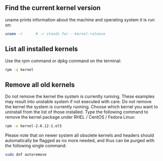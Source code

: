 ## Find the current kernel version

uname prints information about the machine and operating system it is run on:

```sh
uname -r      # -r stands for --kernel-release
```
## List all installed kernels
Use the rpm command or dpkg command on the terminal:

```sh
rpm -q kernel
```
## Remove all old kernels
Do not remove the kernel the system is currently running. These examples may result into unstable system if not executed with care. Do not remove the kernel the system is currently running.
Choose which kernel you want to uninstall from the list of those installed. Type the following command to remove the kernel package under RHEL / CentOS / Fedora Linux:

```sh
rpm -e kernel-2.6.12-1.el5
```
Please note that on newer system all obsolete kernels and headers should automatically be flagged as no more needed, and thus can be purged with the following single command:

```sh
sudo dnf autoremove
```
<!--  Script to show the footer   -->
<html>
<script
    src="https://code.jquery.com/jquery-3.3.1.js"
    integrity="sha256-2Kok7MbOyxpgUVvAk/HJ2jigOSYS2auK4Pfzbm7uH60="
    crossorigin="anonymous">
</script>
<script>
$(function(){
  $("#footer").load("../footers/footer_first_level_depth.html");
});
</script>
<body>
<div id="footer"></div>
</body>
</html>
